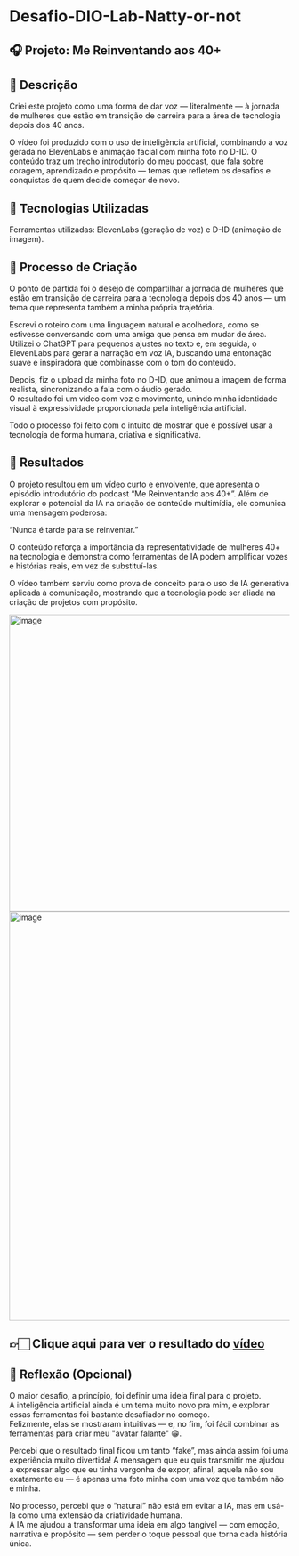 # Desafio-DIO-Lab-Natty-or-not

## 🎧 Projeto: Me Reinventando aos 40+

## 📒 Descrição
Criei este projeto como uma forma de dar voz — literalmente — à jornada de mulheres que estão em transição de carreira para a área de tecnologia depois dos 40 anos.

O vídeo foi produzido com o uso de inteligência artificial, combinando a voz gerada no ElevenLabs e animação facial com minha foto no D-ID.
O conteúdo traz um trecho introdutório do meu podcast, que fala sobre coragem, aprendizado e propósito — temas que refletem os desafios e conquistas de quem decide começar de novo.

## 🤖 Tecnologias Utilizadas
Ferramentas utilizadas: ElevenLabs (geração de voz) e D-ID (animação de imagem).

## 🧐 Processo de Criação
O ponto de partida foi o desejo de compartilhar a jornada de mulheres que estão em transição de carreira para a tecnologia depois dos 40 anos — um tema que representa também a minha própria trajetória.  

Escrevi o roteiro com uma linguagem natural e acolhedora, como se estivesse conversando com uma amiga que pensa em mudar de área.  
Utilizei o ChatGPT para pequenos ajustes no texto e, em seguida, o ElevenLabs para gerar a narração em voz IA, buscando uma entonação suave e inspiradora que combinasse com o tom do conteúdo.  

Depois, fiz o upload da minha foto no D-ID, que animou a imagem de forma realista, sincronizando a fala com o áudio gerado.  
O resultado foi um vídeo com voz e movimento, unindo minha identidade visual à expressividade proporcionada pela inteligência artificial.  

Todo o processo foi feito com o intuito de mostrar que é possível usar a tecnologia de forma humana, criativa e significativa.  

## 🚀 Resultados
O projeto resultou em um vídeo curto e envolvente, que apresenta o episódio introdutório do podcast “Me Reinventando aos 40+”.
Além de explorar o potencial da IA na criação de conteúdo multimídia, ele comunica uma mensagem poderosa:

“Nunca é tarde para se reinventar.”

O conteúdo reforça a importância da representatividade de mulheres 40+ na tecnologia e demonstra como ferramentas de IA podem amplificar vozes e histórias reais, em vez de substituí-las.

O vídeo também serviu como prova de conceito para o uso de IA generativa aplicada à comunicação, mostrando que a tecnologia pode ser aliada na criação de projetos com propósito.

<img width="1432" height="534" alt="image" src="https://github.com/user-attachments/assets/bdaf20af-bdb8-4c0f-9c7a-6d6efc460d56" />

<img width="729" height="736" alt="image" src="https://github.com/user-attachments/assets/f30143f3-16ba-431f-a096-887deefcbffb" />

## 👉🏻 Clique aqui para ver o resultado do [vídeo](https://youtube.com/shorts/-wfnsH1cGeo?feature=share)

## 💭 Reflexão (Opcional)
O maior desafio, a princípio, foi definir uma ideia final para o projeto.  
A inteligência artificial ainda é um tema muito novo pra mim, e explorar essas ferramentas foi bastante desafiador no começo.  
Felizmente, elas se mostraram intuitivas — e, no fim, foi fácil combinar as ferramentas para criar meu "avatar falante" 😁.

Percebi que o resultado final ficou um tanto “fake”, mas ainda assim foi uma experiência muito divertida!
A mensagem que eu quis transmitir me ajudou a expressar algo que eu tinha vergonha de expor, afinal, aquela não sou exatamente eu — é apenas uma foto minha com uma voz que também não é minha.

No processo, percebi que o “natural” não está em evitar a IA, mas em usá-la como uma extensão da criatividade humana.  
A IA me ajudou a transformar uma ideia em algo tangível — com emoção, narrativa e propósito — sem perder o toque pessoal que torna cada história única.  
